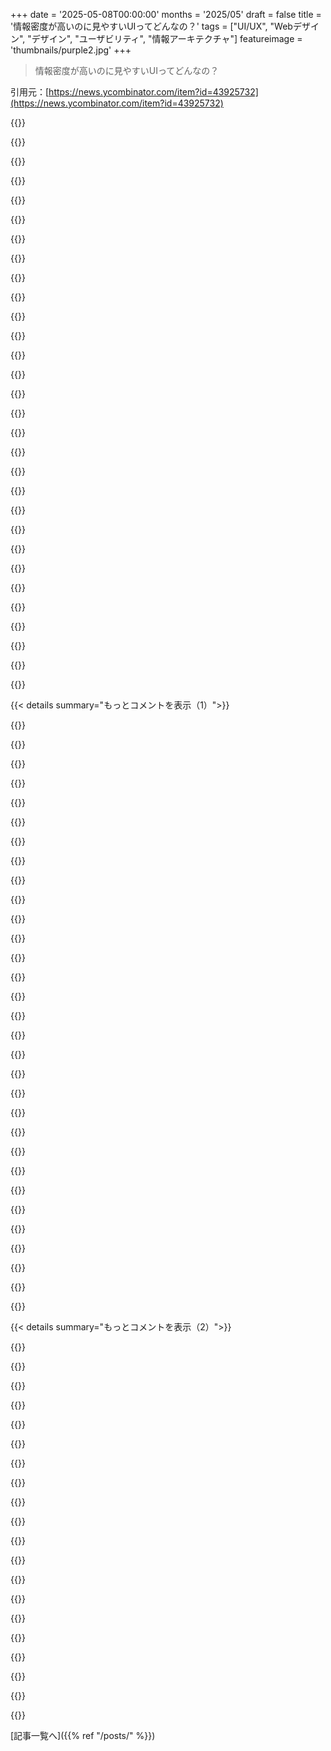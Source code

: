 +++
date = '2025-05-08T00:00:00'
months = '2025/05'
draft = false
title = '情報密度が高いのに見やすいUIってどんなの？'
tags = ["UI/UX", "Webデザイン", "デザイン", "ユーザビリティ", "情報アーキテクチャ"]
featureimage = 'thumbnails/purple2.jpg'
+++

> 情報密度が高いのに見やすいUIってどんなの？

引用元：[https://news.ycombinator.com/item?id=43925732](https://news.ycombinator.com/item?id=43925732)




{{<matomeQuote body="McMaster-Carrのサイト誰も挙げてないけどさ［1］、”一番情報密度が高い”ってわけじゃないかもだけど、クリーンで機能的だし、情報いっぱい見やすく表示してるよね。［1］ https：//www.mcmaster.com/" userName="abound" createdAt="2025/05/08 14:12:59" color="#ff5733">}}




{{<matomeQuote body="Quoraにあった絶対すごいMcMaster-Carrのサイト誕生秘話についての回答があってさ、記憶だと：<br>・最初のECサイトはひどくて（ほぼカタログのページ再現？）あんま使われなかった<br>・ユーザビリティ重視、特に認知負荷減らしたリデザインですぐに注文増えて、しばらくして事業の大部分占めるくらいになった<br>・あと定期注文にも最適化されてたよ<br>誰かあれか、もっと良い記事見つけたら教えてほしい（Medium.comの記事じゃないんだ）。iacollaborative.com/work/mcmaster-carr/は基盤作った会社の言及だけで、全体の設計者じゃない。このリンクは良いかな：https：//www.bedelstein.com/post/mcmaster-carr<br>もちろんここでも前に議論あったけどね：https：//news.ycombinator.com/item？id=34000502<br>サイトがめっちゃ速く読み込まれる理由の動画：https：//www.youtube.com/watch？v=-Ln-8QM8KhQ<br>（これはMedium.comの記事から）" userName="WillAdams" createdAt="2025/05/08 14:37:00" color="#ff33a1">}}




{{<matomeQuote body="みんなと逆意見だけど、俺はMcMasterよりDigiKeyとMouserのサイトの方が好きだなー。絞り込むときのフィルターとか適用するパターンが、McMasterの自動更新ウィンドウ待つより全然速い。大体、何か探すときって決まった一個じゃなくて、どんな選択肢があるか知りたいんだよね。McMasterで範囲選ぶのはいつもちょっと面倒くさく感じるけど、Digikeyはいつも上手くやってる。<br>あとMcMasterがちょっとウザいけど面白いのが、在庫品のブランドを消すのに必死なとこ。なんでそうしてるかは超わかるけど、たまに意味不明なときもあるんだよね。Texas Instruments TI-83 Plusじゃない、126ドルの普通の”graphing calculator”が欲しい？ほらよ！［1］。誰も騙されてないってば。［1］ https：//www.mcmaster.com/8392T11/" userName="alnwlsn" createdAt="2025/05/08 15:37:43" color="#ff5733">}}




{{<matomeQuote body="このサイトがこの標準でやってるだけで、どれだけ追加のトラフィック、リンク、SEO効果、一般的なブランド認知を生み出してるんだろうね。<br>メリットのフライホイールだ。" userName="squiggy22" createdAt="2025/05/08 14:42:37" color="">}}




{{<matomeQuote body="てかさ、McMasterのリンク、検索エンジンで見たこと一度もない気がするんだよね。直の品番とか、”91251A449”でGoogle検索しても、McMasterは結果に出てこないもん。なのにその製品のURLはただのhttps：//www.mcmaster.com/91251A449/なんだよな。" userName="alnwlsn" createdAt="2025/05/08 15:53:01" color="">}}




{{<matomeQuote body="そしてその内部と外部デザインには何か実用的なものがあるよね。派手さも飾り気もなく。。99％情報で低遅延。" userName="agumonkey" createdAt="2025/05/08 14:26:20" color="">}}




{{<matomeQuote body="ちょっと調べてみたんだけど、君が覚えてる答えは存在しないんじゃないかな。Google、Quora、HNでキーワードと日付絞ってたくさん検索した結果、見つかるのはIbrahim Bashir（https：//www.quora.com/Who-designed-UI-UX-and-developed-the-w...）って人で、彼が2003-2005年に働いてた（https：//www.quora.com/How-many-people-work-for-McMaster-Carr...）。で、彼が書いてるんだ：<br>”McMaster-Carrにはサイト含め社内ソフト開発やるシステム部門があるんだ。実際、在籍中にフロントエンド機能とか色々やったんだけど、UXリーダーは実質1人だった（今ではチームとか機能は拡大してると思う）。<br>サイトのデザイン哲学はEdward Tufteに強く影響されてて、俺とかエンジニアチームの数人は重要な概念を学ぶために彼の講座に登録したんだ。<br>McMaster-Carrの面接で、初代サイトを自分で作って、いつか”本格的なもの”になるなんて思ってなかったって話してくれたディレクターをはっきり覚えてる。彼の名前がどうしても思い出せないんだけど、頭の良い人で、今頃は素晴らしいことやってるんだろうな。ある月曜の朝出勤したら、彼の机は空っぽで、ホワイトボードに”poof”って書いてあったんだ。”<br>時期と彼の説明考えると、McMaster-Carrの内部の人がそれについて書いてる可能性は低いし、君が覚えてるのがこれに違いないよ、もし何か覚えてるならね。<br>（で、https：//iacollaborative.com/work/mcmaster-carr/はここでは役に立たなさそう）" userName="gwern" createdAt="2025/05/08 21:03:00" color="#38d3d3">}}




{{<matomeQuote body="低遅延なとこ、特にすごいよね。Wes Bosがこれを実現するために使われてる技術の複雑さについて掘り下げてる動画これだよ：https：//www.youtube.com/watch？v=-Ln-8QM8KhQ" userName="CleanCoder" createdAt="2025/05/08 14:33:44" color="#45d325">}}




{{<matomeQuote body="これって、フロントエンドやデザイン担当にTufteの研修受けさせるの、悪くない投資になるんじゃないかって示唆してるよね。" userName="sn9" createdAt="2025/05/08 23:48:37" color="">}}




{{<matomeQuote body="なんかさ、彼らが全部ジェネリック化（汎用化）してるの、俺けっこう好きかも。意思決定の認知負荷減るし、全部の選択肢をスペックに基づいて、マーケティングのくだらない話じゃなくて、一番均一な形で表示してくれるからさ。" userName="kube-system" createdAt="2025/05/08 15:51:29" color="#785bff">}}




{{<matomeQuote body="”Black oxide screw”みたいなのは出てくるけど、あの番号は何にでもついてて、全然関係ない物にもあり得るよね。検索クエリとしては全然良くないよ。" userName="spookie" createdAt="2025/05/08 16:05:11" color="">}}




{{<matomeQuote body="そうかもだけど、DigiKeyの”WM7610CT-ND”とか”0533980671”みたいな他のサイトの品番はすぐ見つかるのに、McMasterの番号はGoogleで検索してもサイトが出てこないんだよね。まあ、McMasterはカタログを保護してるみたいだけど。でも、McMasterの品番は大体10文字の数字に”A”がついてるから、それで見当つけてサイトを見に行くことはできるかな。" userName="alnwlsn" createdAt="2025/05/08 16:59:02" color="">}}




{{<matomeQuote body="大体は大丈夫だけど、McMasterはメーカーじゃなくてサプライヤーだから、メーカー直販を防ぐために情報を曖昧にしてるのかもね。<br>例えば、WB Jones製のバネをMcMasterから買ったんだけど、品番4011で検索してもMcMasterでは見つからない。McMasterの番号を知らないと再注文が大変なんだ。<br>ただ、ネジみたいに互換品を扱う場合、全メーカーを載せるのは難しいだろうね。拠点ごとに仕入れメーカーが違うだろうし。" userName="alnwlsn" createdAt="2025/05/08 16:24:05" color="#ff5c5c">}}




{{<matomeQuote body="SEO気にしないなら、コンポーネント設計が良いSPAも同じように見えることあるよね？<br>クリックするだけで主要コンポーネントのパラメーター取ってくるだけなら速いんだけど、大体実装がイマイチだったり余計なものが多かったりして遅く感じちゃうんだ。" userName="nicce" createdAt="2025/05/08 17:41:59" color="">}}




{{<matomeQuote body="本当にそうだよね。あれは最高のセッションだよ。もし行けなくても、本はすごくおすすめ。<br>https://www.goodreads.com/author/list/10775.Edward_R_Tufte" userName="WillAdams" createdAt="2025/05/09 00:12:36" color="">}}




{{<matomeQuote body="ここに面白い動きがあるよね。もしMcMasterの品番がGoogleで検索できたら、みんなMcMasterのサイトじゃなくてGoogleで検索するようになる。<br>そうすると競合がそのロングテールキーワードで入札したり最適化したりするチャンスになる。<br>一方で、McMasterの品番を使いたいならMcMasterサイトを使うしかないって慣れさせれば…一度顧客になれば、サイトや在庫で不満を感じさせない限り、一生顧客になる。<br>インバウンドを犠牲にして定着率を上げてるんだ。これは彼らのユニークな顧客層向けに設計されてるに違いないよ。" userName="btown" createdAt="2025/05/08 22:36:42" color="#ff33a1">}}




{{<matomeQuote body="McMasterの全てがまず紙のカタログだった時代に遡ると思うんだ。今でも同じビジネスモデルでやってるけど、今はインターネットがある。<br>供給される商品は変わるかもしれないけど、毎年発行されるカタログの仕様は満たしてる。<br>もしTI-83 Plusが確実に手に入ることが保証できたらカタログに載せたんだろうけど、できなかったから載せない。<br>そして今でも一部の顧客向けにその紙カタログでやってるから、ウェブサイトもそれに合わせなきゃいけないんだと思う。個人的な見解だけど。" userName="91bananas" createdAt="2025/05/08 16:51:20" color="">}}




{{<matomeQuote body="電卓は極端な例だけど、昔から彼らが全てを隠してるのは、メーカー品番で他の場所で買われないようにするためかなって思ってたんだ。<br>McMasterは多くの場合で間違いなく高いけど、彼らが提供するサービスは、何百万もの部品を一つのカタログにまとめてCAD図面やスペックを付けてくれること。<br>ブランド情報を隠すことで、購入せずにそのメリットだけを得るのを防いでるんだね。" userName="aqfamnzc" createdAt="2025/05/08 16:11:24" color="#38d3d3">}}




{{<matomeQuote body="クラスってまだ提供されてる？<br>数年前に受けようとしたんだけど、どう申し込むか分からなかったんだ。<br>今はビデオ講義だけみたいだね。<br>それでも受ける価値はありそうだけど、ただ気になったんだ。" userName="ashwinsundar" createdAt="2025/05/09 03:16:02" color="">}}




{{<matomeQuote body="そうそう、カタログ本はそれ自体すごいんだ。ウェブサイト見ただけじゃ想像できないくらいの商品数で、何千ページもあって商品の写真や表がきれいに並んでる。フィルタなしのウェブサイトそのものって感じ。たまに見たり、本棚に並べたりすると“できるエンジニア”って気になれるけど、断然ウェブサイトの方が使いやすいね。" userName="alnwlsn" createdAt="2025/05/08 17:18:50" color="">}}




{{<matomeQuote body="あなたが探してるのは rockauto.com みたいなやつだよ、あなたの業界向けのね。個人的にはMcMasterより優れてると思うな。" userName="greenavocado" createdAt="2025/05/08 21:38:05" color="">}}




{{<matomeQuote body="前から思ってたんだけど、高速でレスポンシブなサイト作りって技術的な問題じゃなくて、社会とか政治的な問題なんじゃない？必要なリソースを取ってきてDOMを更新するだけのサイトなんて簡単に作れるのに、マネージャーが分析用にクリックとか全部追跡するトラッカーを20個も付けろって言い張るんだよ。それともフレームワークってマジでそんなに遅いの？" userName="Sohcahtoa82" createdAt="2025/05/08 22:38:55" color="#45d325">}}




{{<matomeQuote body="意図的なのかわかんないけど、理由はこれだよ、noindex ディレクティブ。<br>＜meta name=”robots” content=”noindex, noarchive, noimageindex” /＞" userName="rbinv" createdAt="2025/05/08 16:27:19" color="#785bff">}}




{{<matomeQuote body="要するに、ASP.net、イメージスプライト、yui、jquery、プリロード、キャッシュってことね。" userName="canucker2016" createdAt="2025/05/08 15:30:54" color="#38d3d3">}}




{{<matomeQuote body="これは…素晴らしいね。GoogleやFacebookは広告で利益を吸い上げる仕組みを作ったんだ。企業は競合と入札し合って、結局利益のほとんどを広告に消すことになる。GoogleやFacebookが莫大な利益を上げてるのはそのため。McMasterが彼らの土俵に乗らず、自社サイトの圧倒的な価値で勝負してるなら、それは本当に大胆で尊敬に値する戦略だね。" userName="Nemi" createdAt="2025/05/09 19:52:39" color="#ff5733">}}




{{<matomeQuote body="もしプロダクトページがいっぱい（何百万とか）あるなら、検索エンジンに全部インデックスさせないのもアリだよ。収益が高いページとか、特定の SKU ページよりも多くのキーワードに引っかかりそうなページを優先的にインデックスするのがいいと思う。" userName="dewey" createdAt="2025/05/08 16:58:22" color="">}}




{{<matomeQuote body="tracing/profiling/binary analysis のUIを探してみて。<br>3D modeling / CAD ソフトなら Blender とか Rhino とか。<br>オーディオ系だと ’DAWs’ で検索できるよ。<br>今日のソフトと対比するのに役立つかもしれない例もいくつかあるよ。" userName="chromy" createdAt="2025/05/08 14:03:49" color="#38d3d3">}}




{{<matomeQuote body="DAWに賛成。基本的なコンセプトは分かってても、新しいの（Logic, Reaper, Ableton）試すたび最初は圧倒されるんだよね。何があるべきかは大体分かるんだけど、ツマミとかボタンの数が半端なくて...。でも慣れてくると、必要な情報だけあって、それ以上でもそれ以下でもないって分かって、自然と使えるようになる。<br>（特筆すべき例外： GarbageBand。これは逆効果で、すぐ使い始められるけど、使うほどイライラしてくるんだ。）" userName="rollcat" createdAt="2025/05/08 14:33:57" color="">}}




{{<matomeQuote body="Ardour はデフォルト設定がすごく良いよ。 Windows の Wavosaur や Win2k/9x 時代の Waveshop もシンプルで良い例。 Reaper はカスタマイズ性高いけど、それが逆に overwhelming に感じる人もいる。 Ardour は最初から分かりやすかった。 有料オープンソースの良さかもね。 Audacity は古いバージョン（1.26まで）がモジュール性高くて良かったけど、それ以降は肥大化しちゃったかな。" userName="marttt" createdAt="2025/05/08 17:16:23" color="#38d3d3">}}




{{<matomeQuote body="Logic Pro X のアクセスしやすい UI にはマジで感動したね。 機能はたくさんあるんだけど、邪魔にならないし、重要なのは結構見つけやすいんだ。 Reaper は、その点ではそんなでもないかな。 ルーティングは...柔軟だけど、残念ながらどうでもいいところでまで柔軟だったり、逆に邪魔になったりする。" userName="tgv" createdAt="2025/05/08 15:42:25" color="">}}




{{< details summary="もっとコメントを表示（1）">}}

{{<matomeQuote body="DAWとオーディオプラグインは良い例だよ。複雑なUIは難しいけど、Fabfilter, Oeksound, Denise Audio, Newfangled Audio なんかは上手くやってる。 Fabfilter はサブメニュー使うけど、機能が多いから必要かも。 Denise Audio は全部見えるシンプルUI、 Newfangled Audio は複数ページで分けてる。 どのコントロールを見せるか、どう整理するかが重要だよね。" userName="artvandelai" createdAt="2025/05/09 12:45:18" color="#785bff">}}




{{<matomeQuote body="https://ui.perfetto.dev/ もこの流れで良い感じだよ。" userName="flakiness" createdAt="2025/05/08 18:34:50" color="">}}




{{<matomeQuote body="U.S. Graphics Company のリンクに TUI の例がいっぱいあるの、良いね。 htop が頭に浮かんだよ。 TUI アプリのギャラリーもあるよ。" userName="interloxia" createdAt="2025/05/08 18:43:31" color="">}}




{{<matomeQuote body="Renoise は tracker UI の DAW で、情報密度がめちゃくちゃ高いんだけど、上手くいってると思う。 古い tracker を使ってみた中では、新規ユーザーにもちょっと親しみやすい感じかな。" userName="30360000" createdAt="2025/05/09 09:54:31" color="">}}




{{<matomeQuote body="RhinoのCLI中心UIは好きなんだけど、LinuxでWineで動かすのがほぼ無理なのが残念なんだよね。" userName="porphyra" createdAt="2025/05/08 18:10:03" color="">}}




{{<matomeQuote body="素晴らしいアイデアだね。JavaだとJava VisualVMとか”JDK Mission Control”があるよ。" userName="therealdrag0" createdAt="2025/05/11 03:39:15" color="">}}




{{<matomeQuote body="DAWについては全く同感だね。初めてFL Studioを開いた時、飛行機の操縦席を見てるみたいだったよ。" userName="rfl890" createdAt="2025/05/08 16:31:45" color="#ff5733">}}




{{<matomeQuote body="ごく簡単なタスクのために最近Blenderを使ってみた者だけど…BlenderのUIは本当にひどいね。直感的でないUIの設計方法の例として以外、何かの例として使うべきじゃないと思うよ。" userName="wackget" createdAt="2025/05/08 14:24:35" color="">}}




{{<matomeQuote body="プロ用ツールってプロユーザーの効率のために作られてることが多くて、最初見ただけじゃ分かりづらいんだよね。親コメントの他の例、例えばDAWもこの問題があるし、Blenderも例外じゃないよ。全体的には昔よりずっとマシになったらしいけどね。" userName="jwagenet" createdAt="2025/05/08 14:47:05" color="#ff33a1">}}




{{<matomeQuote body="直感性と密度は別物だと思うよ（両方欲しいけど）。Blenderは3D経験がないと難しいのか、それともBlender自体が難しいのかずっと疑問だったんだ。私はデジタルアート経験ないけど、チュートリアルで少し使えるようになったから。InkscapeとIllustratorだと、オープンソースは好きだけど比較にならないね。Illustratorの方がかなり使いやすかったよ。" userName="chromy" createdAt="2025/05/08 14:43:59" color="#785bff">}}




{{<matomeQuote body="それはすごく分かるよ。3Dモデリングを始めた時、Blenderのスタートはすごく大変だったな。慣れてチュートリアルをいくつかやったら操作しやすくなったよ。あれはたぶん10年前だから、それ以来もっと複雑になったに違いないね。" userName="phatskat" createdAt="2025/05/11 19:13:14" color="">}}




{{<matomeQuote body="キーボード操作向けに作られてるけど、同意だね、UIの構造はあまり良くないな – ”mystery meat”が多すぎるよ！" userName="cluckindan" createdAt="2025/05/08 14:49:50" color="">}}




{{<matomeQuote body="BlenderのHOWTO動画を見ることがあるんだけど、『テンキーの+を押して』とか言われると、『やべえ、次はMETAキーを使えとか言われんのかな？』って思っちゃうよ。" userName="VectorLock" createdAt="2025/05/08 14:56:19" color="">}}




{{<matomeQuote body="productchart.comっていうプロジェクト作ってるんだ。商品のリストを僕が”product chart”って呼んでるものに置き換えるんだよ。値段とか発売日とか一つのパラメータじゃなくて、二つのパラメータでソートしてXYチャートを作る感じ。商品の情報は動的に表示されて、デフォルトでは画像だけ。ホバーするとツールチップにもっと詳しい情報が出て、”details”をクリックすると全部のデータが見れる。こうすると300個の商品も簡単に画面に収まるんだ。チャートのインターフェースを見るにはモニターで見てね。モバイルだと普通のリスト表示にしてるよ。" userName="mg" createdAt="2025/05/08 13:53:23" color="#38d3d3">}}




{{<matomeQuote body="いいアイデアだね。僕は昔、”computer blue book”みたいなやつで、このスペックのノートPCはいくらくらいかっていうのに対応する仕事を少ししてたんだ。ノートPCみたいなやつだと、CPUのベンチマークスコアを見れるオプションがあるといいかもね。CPUモデルのリストってあんまり役に立たないし、Intel i5だって世代によって全然意味が違うしね。僕にはスクリーンのスペックがすごく過剰に強調されてる（7項目）ように見えるな。" userName="mNovak" createdAt="2025/05/08 20:03:39" color="#ff5733">}}




{{<matomeQuote body="映画を探すプロジェクトとか、他にもなんか作ってたっけ？今名前思い出せないや。<br>edit: 見つけた。gnovies.comとmovie-map.comだね。音楽とかアートとか、他のを探すプロジェクトもあるよ。僕は映画のやつは何度か使ったことあるな。" userName="smusamashah" createdAt="2025/05/08 18:04:10" color="">}}




{{<matomeQuote body="ユーザーが”must have”フィルター（左側にあるような）と、もっと緩い”prefer”フィルターの間を移動できるようにできないかな？ペイントアプリのSelectみたいに、チャートのエリアを選ぶ感じとか。チェックマーク/スライダーのオプションを3つの値（null、must、prefer）に変えるくらいシンプルでもいいかも。例えば、いくつかのCPUを必須スペックとしてチェックして、他のいくつかをおすすめとしてチェックするとか。Like/dislikeって言った方が分かりやすいかもね。それで、その優先度をチャートの色やサイズで示すとか。" userName="irq-1" createdAt="2025/05/08 17:11:07" color="#38d3d3">}}




{{<matomeQuote body="良いアイデアなのに、うわー、ポップアップの仕組みがひどいね。見ているものを隠さない固定された位置にサイドに表示するか、マウスで”Hide”ボタンを追いかけさせないようにしないとダメだよ。" userName="CamperBob2" createdAt="2025/05/08 14:23:57" color="">}}




{{<matomeQuote body="うーん…僕の使い方は、アイテムにマウスを乗せた時にそれを見ているって感じなんだ。だから他のいくつかが隠れても問題ないよ。そして全てのアイテムをまた見たい時は、空いてるエリア（たいてい見たアイテムのすぐ隣）にマウスを移動させるとポップアップが消えるんだ。あと、僕は大抵まずフィルターを使うんだ。例えばノートPCの場合、画面サイズを＞=12inch、重さを＜=3poundsに設定する。そうすると画面に残るアイテムはそんなに多くないんだよ。君は違う使い方をしてるの？" userName="mg" createdAt="2025/05/08 14:31:17" color="">}}




{{<matomeQuote body="ユーザーがあなたのUXとどうインタラクションするかについての想定は、いつもろくなことにならないんだよ。僕は”big grid”を見て興味をそそられたから、アイコンの上にホバーして、何をするものなのか雰囲気を掴もうとラインに沿って動かしてたんだ。そうやってるうちに、うっかりマウスカーソルが軸からずれてポップアップに入っちゃって、そこに”stuck”（ハマった）状態になって、またポップアップの外にドラッグするまで抜け出せなくて、どこまで見たかすぐに分からなくなっちゃったんだ。" userName="yencabulator" createdAt="2025/05/08 17:28:41" color="#38d3d3">}}




{{<matomeQuote body="それは納得できるね。一つの提案としては、”Click to hold”ボタンを追加することかな。そうすればダイアログポップアップを隅に固定して、たぶん condensed viewにして、もっとアイテムを選択できるようになる。そうすれば、複数のアイテムを同時に選択して比較できるよ。”Click to hold”は機能の名前としては良くないけど、アイデアは伝わると思う。" userName="ashwinsundar" createdAt="2025/05/08 17:51:54" color="#ff5c5c">}}




{{<matomeQuote body="アイテムにホバーした時のポップアップに”compare”ボタンがあるの見た？あれで複数のアイテムをハイライトして後で比較できるよ。" userName="mg" createdAt="2025/05/08 20:35:01" color="">}}




{{<matomeQuote body="全部試したけど、ビュー内のアイテムがハイライトされるだけみたい？全部のダイアログボックスを一度にどこかで見れたらいいなって思ってたんだよね。ちなみにラップトップ使ってるから、画面広さは十分あるよ。" userName="ashwinsundar" createdAt="2025/05/09 02:55:05" color="">}}




{{<matomeQuote body="アイテムがハイライトされて、ハイライトされたアイテムが他のアイテムにホバーしたときの比較対象として提供されるんだよ。" userName="mg" createdAt="2025/05/09 04:34:33" color="">}}




{{<matomeQuote body="すごいウェブサイトだね、でもモニターのセクションがmacOSユーザーのユースケースに全然合ってないよ。俺たちはRetinaグレードのディスプレイ（27インチで5K、32インチで6K）を求めてるんだ。Appleのモニターすら載ってないんじゃないの？" userName="philistine" createdAt="2025/05/08 16:02:13" color="#ff33a1">}}




{{<matomeQuote body="うん、製品のセレクションはまだ完璧じゃないんだ。最初は各カテゴリで最も関連性の高い300製品を表示しようと思ってたんだよね。たぶん、各カテゴリにもっとたくさんの製品を載せた方がいいんだろうね。それ取り組むよ。どれくらい大変か簡単かはまだわからないけどね。だって、最初は300個以上のアイテムを画面に載せると小さくなりすぎるかもしれないし、フィルターを使うたびに追加されるともっとややこしくなるかもしれないし。" userName="mg" createdAt="2025/05/08 16:17:20" color="">}}




{{<matomeQuote body="あとさ、あのドライブ（https://www.productchart.com/ssd_drives/22778）なんだけど、50ドルの1TBドライブなのに、1GBあたり20ドルって表示されてるよ。他にもたくさんドライブで同じ問題があるみたい。" userName="philistine" createdAt="2025/05/08 16:06:27" color="#ff5c5c">}}




{{<matomeQuote body="それは1ドルあたり20GBだよ。" userName="mg" createdAt="2025/05/08 16:17:40" color="">}}




{{<matomeQuote body="あなたのプロジェクト気に入ったよ。もし提案させてもらうなら、サイドパネルにDPIのオプションがあったらすごく価値があると思うな。DPIが220未満の画面（例えばラップトップ、タブレット、モニターなど）の製品は全然検討しないんだ。" userName="abraxas" createdAt="2025/05/08 14:50:08" color="#45d325">}}




{{<matomeQuote body="画面がある全カテゴリ（ラップトップ、タブレット、電話、モニター）には”pixels per inch”に軸を切り替えるオプションがあるよ。マウスで軸の矢印の一つにホバーして選択してみて。これって助けになる？" userName="mg" createdAt="2025/05/08 15:14:33" color="">}}

{{</details>}}




{{< details summary="もっとコメントを表示（2）">}}

{{<matomeQuote body="気に入ったよ。<br>大きい画像が、スクロールで離れたら数秒かかるんじゃなくて、すぐ消えてくれたらいいな。でもたくさんのデータを表示するのにすごく良い方法だね。" userName="wonderwonder" createdAt="2025/05/08 19:17:31" color="">}}




{{<matomeQuote body="これいいね。このUIって、普通のユーザーより稼いでる人向けっぽいね。聞きにくいんだけど、マネタイズってどう考えてるの？" userName="yeknoda" createdAt="2025/05/08 13:57:45" color="#45d325">}}




{{<matomeQuote body="Affiliate commissionsと、このインターフェースを使いたい会社からのLicense feesだよ。" userName="mg" createdAt="2025/05/08 14:18:21" color="#ff5733">}}




{{<matomeQuote body="多分affiliate commissionじゃないかな。" userName="xnx" createdAt="2025/05/08 14:12:26" color="">}}




{{<matomeQuote body="オレはこれをTrader UIとVC UIって呼んでる。Trader UIは情報詰め込み型で、VC系は見た目重視。オレはjupyter notebooksで動くデータフレーム用UIのBuckarooを作ってるんだけど、これはTrader UIって感じで、ヒストグラムとか書式設定とかが組み込まれてて便利だよ。詳細はGitHub見てね→https://github.com/paddymul/buckaroo" userName="paddy_m" createdAt="2025/05/08 18:42:42" color="#38d3d3">}}




{{<matomeQuote body="UIは邪魔にならないか、自己主張が強いかに分けられるね。多くのSaaSは後者で、ユーザーをツールに留めようとする。でもビジネスツールはサッと価値を得てすぐ出たいのが本音。昔のSlackは良かったけど、多機能化で時間食うようになった。Facebook Workplaceもダメだったな。邪魔にならないUIは価値あるけど地味。" userName="danpalmer" createdAt="2025/05/09 00:31:05" color="#ff5733">}}




{{<matomeQuote body="そうそう。車のエアコンの吹き出し口に気づくのって、デザインがひどくて見ないと調整できない時だけだよね。うまくデザインされた吹き出し口なんて、誰も気づかないんだよ。" userName="sethlivingston" createdAt="2025/05/11 14:29:33" color="#45d325">}}




{{<matomeQuote body="何か買う時、それが目新しいものだと、売り手は”話し合いたい”って言うんだ。だって市場価格がないから、ふっかけてやろうとしてるわけ。でも、コモディティなら、売り手はできるだけ時間の無駄をなくしたい。同じ価格で同じものを売ってる他の大量の業者に客を取られちゃうかもしれないからね。" userName="wildzzz" createdAt="2025/05/08 20:03:51" color="">}}




{{<matomeQuote body="中国の一般ユーザー向けUIって、現地のユーザーの好みに合わせてどれも高密度になりがちだね。WeChatとかAliPayとか、大体の中国のローカルアプリのミニアプリを見てみなよ。ほぼ全部、トップページから1、2タップでリンクされてるから。" userName="dheera" createdAt="2025/05/08 19:18:58" color="#38d3d3">}}




{{<matomeQuote body="これ、めっちゃいいパッケージだね。ずっとこういうのが欲しかったんだ。jupyter notebookでデータを見るのが、めちゃくちゃ使いにくいのが信じられないんだよね。だってデータ探索のためにあるツールなのにさ。" userName="czhu12" createdAt="2025/05/08 20:33:41" color="#38d3d3">}}




{{<matomeQuote body="ありがとう。low code UIと連携するauto cleaningの最後の仕上げをしてるとこ。今日中には出せるはずだよ。" userName="paddy_m" createdAt="2025/05/08 20:49:48" color="">}}




{{<matomeQuote body="Buckarooってjupyter notebook以外でも使えるの？" userName="mring33621" createdAt="2025/05/09 17:55:25" color="">}}




{{<matomeQuote body="Marimo、Colab、VSCodeで動くよ。community AG-Gridをラップしてるjsライブラリも別のパッケージになってるんだけど、まだそんなに需要ないからNPMには上げてないんだ。" userName="paddy_m" createdAt="2025/05/09 23:10:10" color="">}}




{{<matomeQuote body="プロのクリエイターが使うソフトのことだね。毎日8時間も一つのソフトをメインツールとして使う人もいるくらい。良いUXと情報密度が高いのが特徴だよ。Blenderはその良い例。UIについてのマニュアルの章があるよ：https://docs.blender.org/manual/en/latest/interface/window_s..." userName="thih9" createdAt="2025/05/08 14:30:46" color="#ff5733">}}




{{<matomeQuote body="いつかPhotoshopレベルのオープンソース画像編集アプリができるといいな。（DarktableもAperture / Lightroomみたいに。）Blenderがうまかったのは、特にキーバインドで業界標準に合わせたことだね。他のオープンソースソフトはわざわざPhotoshopから離してる。NIH症候群の匂いがするよ。" userName="jorvi" createdAt="2025/05/08 16:42:18" color="#785bff">}}




{{<matomeQuote body="Darktableには期待しない方がいいよ。開発者はユーザー敵対的。進歩にはフォークか置き換えが必要。誰かがフォークしたけど状況は分からないな。https://github.com/aurelienpierreeng/ansel" userName="sneak" createdAt="2025/05/08 19:27:13" color="">}}




{{<matomeQuote body="そうなの？Blenderたまに使うけど、1.7から長いこと使ってるよ。メインのキーバインドは全然変わってない。それが業界標準なの？（驚きピカチュウ顔）Blenderが優れてたのは、素早く自然なワークフロー。Mayaよりぎこちなかったし。僕の持論は”業界標準ツール”がBlenderに追いついたってこと。でもBlenderには悪評があったから、”大改革”はイメージ戦略かも。" userName="somat" createdAt="2025/05/08 18:34:03" color="#38d3d3">}}




{{<matomeQuote body="PhotoshopとかIllustrator（Adobe suite全部）に何があったの？アイコン全部モノクロで、文字やツールチップなくしちゃったじゃん。たまに使うユーザーは、前は使えてたのに今じゃ実質的に使えないくらいだよ。" userName="biofox" createdAt="2025/05/08 16:57:27" color="#785bff">}}




{{<matomeQuote body="GIMPもこれやったんだよね。IrfanviewとInkscapeにはまだカラーアイコンがあって感謝だわ…" userName="gertlex" createdAt="2025/05/08 17:26:39" color="">}}

{{</details>}}



[記事一覧へ]({{% ref "/posts/" %}})
